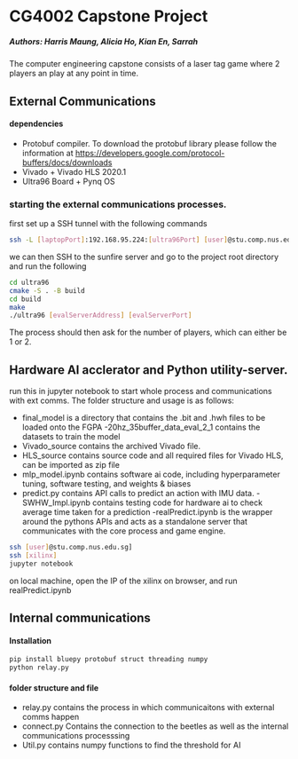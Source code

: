 # CG4002 Capstone Project
##### Authors: Harris Maung, Alicia Ho, Kian En, Sarrah


The computer engineering capstone consists of a laser tag game where 2 players an play at any point in time.


## External Communications 
#### dependencies
- Protobuf compiler. To download the protobuf library please follow the information at https://developers.google.com/protocol-buffers/docs/downloads
- Vivado + Vivado HLS 2020.1
- Ultra96 Board + Pynq OS 
### starting the external communications processes. 
first set up a SSH tunnel with the following commands
```sh
ssh -L [laptopPort]:192.168.95.224:[ultra96Port] [user]@stu.comp.nus.edu.sg]
```
we can then SSH to the sunfire server and go to the project root directory and run the following
```sh
cd ultra96
cmake -S . -B build
cd build
make
./ultra96 [evalServerAddress] [evalServerPort] 
```
The process should then ask for the number of players, which can either be 1 or 2.

## Hardware AI acclerator and Python utility-server.
run this in jupyter notebook to start whole process and communications with ext comms.
The folder structure and usage is as follows:
- final_model is a directory that contains the .bit and .hwh files to be loaded onto the FGPA
-20hz_35buffer_data_eval_2_1 contains the datasets to train the model
- Vivado_source contains the archived Vivado file.
- HLS_source contains source code and all required files for Vivado HLS, can be imported as zip file
- mlp_model.ipynb contains software ai code, including hyperparameter tuning, software testing, and weights & biases
- predict.py contains API calls to predict an action with IMU data.
-SWHW_Impl.ipynb contains testing code for hardware ai to check average time taken for a prediction
-realPredict.ipynb is the wrapper around the pythons APIs and acts as a standalone server that communicates with the core process and game engine.

```sh
ssh [user]@stu.comp.nus.edu.sg]
ssh [xilinx]
jupyter notebook
```
on local machine, open the IP of the xilinx on browser, and run realPredict.ipynb

## Internal communications
#### Installation
```sh
pip install bluepy protobuf struct threading numpy
python relay.py
```
#### folder structure and file
- relay.py contains the process in which communicaitons with external comms happen
- connect.py Contains the connection to the beetles as well as the internal communications processsing
- Util.py contains numpy functions to find the threshold for AI



